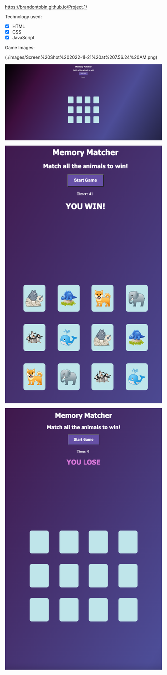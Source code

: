 https://brandontobin.github.io/Project_1/

Technology used:

- [x] HTML
- [x] CSS
- [x] JavaScript

Game Images:

(./images/Screen%20Shot%202022-11-21%20at%207.56.24%20AM.png)

![game image](./images/Screen%20Shot%202022-11-21%20at%207.56.36%20AM.png)

![win screen](./images/Screen%20Shot%202022-11-21%20at%207.56.56%20AM.png)

![loss screen](./images/Screen%20Shot%202022-11-21%20at%207.58.32%20AM.png)
